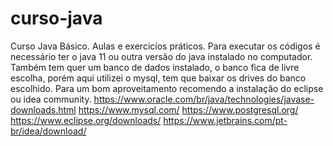 # curso-java
Curso Java Básico.
Aulas e exercicíos práticos.
Para executar os códigos é necessário ter o java 11 ou outra versão do java instalado no computador.
Também tem quer um banco de dados instalado, o banco fica de livre escolha, porém aqui utilizei o mysql, tem que baixar os drives do banco escolhido.
Para um bom aproveitamento recomendo a instalação do eclipse ou idea community.
https://www.oracle.com/br/java/technologies/javase-downloads.html
https://www.mysql.com/
https://www.postgresql.org/
https://www.eclipse.org/downloads/
https://www.jetbrains.com/pt-br/idea/download/

